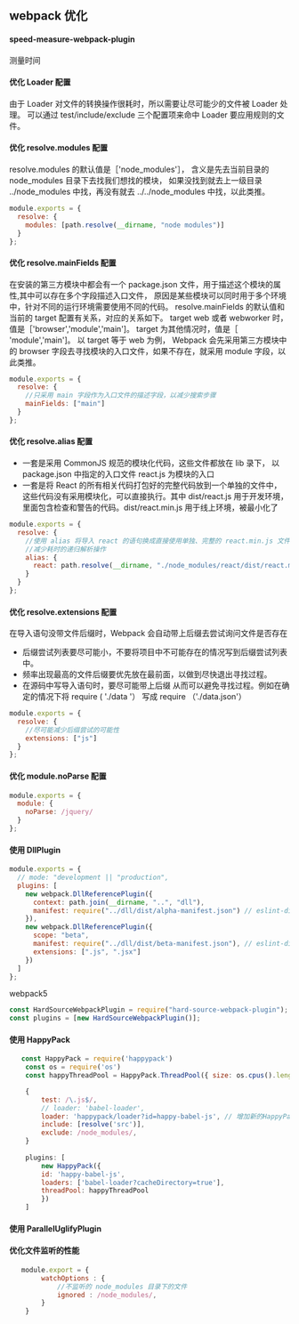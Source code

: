 ## webpack 优化

#### speed-measure-webpack-plugin 
测量时间

#### 优化 Loader 配置

由于 Loader 对文件的转换操作很耗时，所以需要让尽可能少的文件被 Loader 处理。
可以通过 test/include/exclude 三个配置项来命中 Loader 要应用规则的文件。

#### 优化 resolve.modules 配置

resolve.modules 的默认值是［'node_modules'］，
含义是先去当前目录的 node_modules 目录下去找我们想找的模块，
如果没找到就去上一级目录 ../node_modules 中找，再没有就去 ../../node_modules 中找，以此类推。

```js
module.exports = {
  resolve: {
    modules: [path.resolve(__dirname, "node modules")]
  }
};
```

#### 优化 resolve.mainFields 配置

在安装的第三方模块中都会有一个 package.json 文件，用于描述这个模块的属性,其中可以存在多个字段描述入口文件，
原因是某些模块可以同时用于多个环境中，针对不同的运行环境需要使用不同的代码。
resolve.mainFields 的默认值和当前的 target 配置有关系，对应的关系如下。
target web 或者 webworker 时，值是［'browser','module','main']。
target 为其他情况时，值是［ 'module','main']。
以 target 等于 web 为例， Webpack 会先采用第三方模块中的 browser 字段去寻找模块的入口文件，如果不存在，就采用 module 字段，以此类推。

```js
module.exports = {
  resolve: {
    //只采用 main 字段作为入口文件的描述字段，以减少搜索步骤
    mainFields: ["main"]
  }
};
```

#### 优化 resolve.alias 配置

- 一套是采用 CommonJS 规范的模块化代码，这些文件都放在 lib 录下，
  以 package.json 中指定的入口文件 react.js 为模块的入口
- 一套是将 React 的所有相关代码打包好的完整代码放到一个单独的文件中，
  这些代码没有采用模块化，可以直接执行。其中 dist/react.js 用于开发环境，
  里面包含检查和警告的代码。dist/react.min.js 用于线上环境，被最小化了

```js
module.exports = {
  resolve: {
    //使用 alias 将导入 react 的语句换成直接使用单独、完整的 react.min.js 文件，
    //减少耗时的递归解析操作
    alias: {
      react: path.resolve(__dirname, "./node_modules/react/dist/react.min.js")
    }
  }
};
```

#### 优化 resolve.extensions 配置

在导入语句没带文件后缀时，Webpack 会自动带上后缀去尝试询问文件是否存在

- 后缀尝试列表要尽可能小，不要将项目中不可能存在的情况写到后缀尝试列表中。
- 频率出现最高的文件后缀要优先放在最前面，以做到尽快退出寻找过程。
- 在源码中写导入语句时，要尽可能带上后缀 从而可以避免寻找过程。例如在确定的情况下将 require ( './data '） 写成 require （'./data.json'）

```js
module.exports = {
  resolve: {
    //尽可能减少后缀尝试的可能性
    extensions: ["js"]
  }
};
```

#### 优化 module.noParse 配置

```js
module.exports = {
  module: {
    noParse: /jquery/
  }
};
```

#### 使用 DllPlugin

```js
module.exports = {
  // mode: "development || "production",
  plugins: [
    new webpack.DllReferencePlugin({
      context: path.join(__dirname, "..", "dll"),
      manifest: require("../dll/dist/alpha-manifest.json") // eslint-disable-line
    }),
    new webpack.DllReferencePlugin({
      scope: "beta",
      manifest: require("../dll/dist/beta-manifest.json"), // eslint-disable-line
      extensions: [".js", ".jsx"]
    })
  ]
};
```

webpack5

```js
const HardSourceWebpackPlugin = require("hard-source-webpack-plugin");
const plugins = [new HardSourceWebpackPlugin()];
```
#### 使用 HappyPack
```js
   const HappyPack = require('happypack')
    const os = require('os')
    const happyThreadPool = HappyPack.ThreadPool({ size: os.cpus().length })

    {
        test: /\.js$/,
        // loader: 'babel-loader',
        loader: 'happypack/loader?id=happy-babel-js', // 增加新的HappyPack构建loader
        include: [resolve('src')],
        exclude: /node_modules/,
    }
    
    plugins: [
        new HappyPack({
        id: 'happy-babel-js',
        loaders: ['babel-loader?cacheDirectory=true'],
        threadPool: happyThreadPool
        })
    ]
```
#### 使用 ParallelUglifyPlugin
#### 优化文件监听的性能
```js
   module.export = {
        watchOptions : {
            //不监听的 node_modules 目录下的文件
            ignored : /node_modules/,
        }
    }
```
